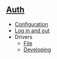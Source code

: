 ## [Auth](/documentation/auth/index)
- [Configuration](/documentation/auth/config)
- [Log in and out](/documentation/auth/login)
- Drivers
  - [File](/documentation/auth/driver/file)
  - [Developing](/documentation/auth/driver/develop)
